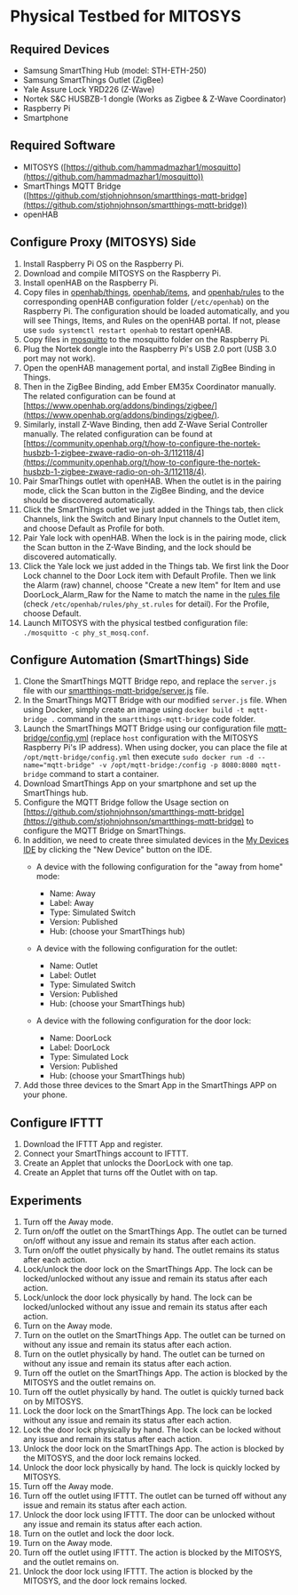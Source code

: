 # Physical Testbed for MITOSYS
## Required Devices
* Samsung SmartThing Hub (model: STH-ETH-250)
* Samsung SmartThings Outlet (ZigBee)
* Yale Assure Lock YRD226 (Z-Wave)
* Nortek S&C HUSBZB-1 dongle (Works as Zigbee & Z-Wave Coordinator)
* Raspberry Pi
* Smartphone

## Required Software
* MITOSYS ([https://github.com/hammadmazhar1/mosquitto](https://github.com/hammadmazhar1/mosquitto))
* SmartThings MQTT Bridge ([https://github.com/stjohnjohnson/smartthings-mqtt-bridge](https://github.com/stjohnjohnson/smartthings-mqtt-bridge))
* openHAB

## Configure Proxy (MITOSYS) Side
1. Install Raspberry Pi OS on the Raspberry Pi.
2. Download and compile MITOSYS on the Raspberry Pi.
3. Install openHAB on the Raspberry Pi.
4. Copy files in [openhab/things](https://github.com/Li-Lee/mitosys-physical-testbed/tree/main/openhab/things), [openhab/items](https://github.com/Li-Lee/mitosys-physical-testbed/tree/main/openhab/items), and [openhab/rules](https://github.com/Li-Lee/mitosys-physical-testbed/tree/main/openhab/rules) to the corresponding openHAB configuration folder (`/etc/openhab`) on the Raspberry Pi. The configuration should be loaded automatically, and you will see Things, Items, and Rules on the openHAB portal. If not, please use `sudo systemctl restart openhab` to restart openHAB.
5. Copy files in [mosquitto](https://github.com/Li-Lee/mitosys-physical-testbed/tree/main/mosquitto) to the mosquitto folder on the Raspberry Pi.
6. Plug the Nortek dongle into the Raspberry Pi's USB 2.0 port (USB 3.0 port may not work).
7. Open the openHAB management portal, and install ZigBee Binding in Things.
8. Then in the ZigBee Binding, add Ember EM35x Coordinator manually. The related configuration can be found at [https://www.openhab.org/addons/bindings/zigbee/](https://www.openhab.org/addons/bindings/zigbee/).
9. Similarly, install Z-Wave Binding, then add Z-Wave Serial Controller manually. The related configuration can be found at [https://community.openhab.org/t/how-to-configure-the-nortek-husbzb-1-zigbee-zwave-radio-on-oh-3/112118/4](https://community.openhab.org/t/how-to-configure-the-nortek-husbzb-1-zigbee-zwave-radio-on-oh-3/112118/4).
10. Pair SmarThings outlet with openHAB. When the outlet is in the pairing mode, click the Scan button in the ZigBee Binding, and the device should be discovered automatically.
11. Click the SmartThings outlet we just added in the Things tab, then click Channels, link the Switch and Binary Input channels to the Outlet item, and choose Default as Profile for both.
12. Pair Yale lock with openHAB. When the lock is in the pairing mode, click the Scan button in the Z-Wave Binding, and the lock should be discovered automatically.
13. Click the Yale lock we just added in the Things tab. We first link the Door Lock channel to the Door Lock item with Default Profile. Then we link the Alarm (raw) channel, choose "Create a new Item" for Item and use DoorLock\_Alarm\_Raw for the Name to match the name in the [rules file](https://github.com/Li-Lee/mitosys-physical-testbed/blob/main/openhab/rules/phy_st.rules) (check `/etc/openhab/rules/phy_st.rules` for detail). For the Profile, choose Default.
14. Launch MITOSYS with the physical testbed configuration file: `./mosquitto -c phy_st_mosq.conf`.

## Configure Automation (SmartThings) Side
1. Clone the SmartThings MQTT Bridge repo, and replace the `server.js` file with our [smartthings-mqtt-bridge/server.js](https://github.com/Li-Lee/mitosys-physical-testbed/blob/main/smartthings-mqtt-bridge/server.js) file.
2. In the SmartThings MQTT Bridge with our modified `server.js` file. When using Docker, simply create an image using `docker build -t mqtt-bridge .` command in the `smartthings-mqtt-bridge` code folder.
3. Launch the SmartThings MQTT Bridge using our configuration file [mqtt-bridge/config.yml](https://github.com/Li-Lee/mitosys-physical-testbed/blob/main/mqtt-bridge/config.yml) (replace `host` configuration with the MITOSYS Raspberry Pi's IP address). When using docker, you can place the file at `/opt/mqtt-bridge/config.yml` then execute `sudo docker run -d --name="mqtt-bridge" -v /opt/mqtt-bridge:/config -p 8080:8080 mqtt-bridge` command to start a container.
4. Download SmartThings App on your smartphone and set up the SmartThings hub.
5. Configure the MQTT Bridge follow the Usage section on [https://github.com/stjohnjohnson/smartthings-mqtt-bridge](https://github.com/stjohnjohnson/smartthings-mqtt-bridge) to configure the MQTT Bridge on SmartThings. 
6. In addition, we need to create three simulated devices in the [My Devices IDE](https://graph.api.smartthings.com/device/list) by clicking the "New Device" button on the IDE.
	* A device with the following configuration for the "away from home" mode:
		* Name: Away
		* Label: Away
		* Type: Simulated Switch
		* Version: Published
		* Hub: (choose your SmartThings hub)

	* A device with the following configuration for the outlet:
		* Name: Outlet
		* Label: Outlet
		* Type: Simulated Switch
		* Version: Published
		* Hub: (choose your SmartThings hub)

	* A device with the following configuration for the door lock:
		* Name: DoorLock
		* Label: DoorLock
		* Type: Simulated Lock
		* Version: Published
		* Hub: (choose your SmartThings hub)
7. Add those three devices to the Smart App in the SmartThings APP on your phone. 

## Configure IFTTT
1. Download the IFTTT App and register.
2. Connect your SmartThings account to IFTTT.
3. Create an Applet that unlocks the DoorLock with one tap.
4. Create an Applet that turns off the Outlet with on tap.

## Experiments
1. Turn off the Away mode.
2. Turn on/off the outlet on the SmartThings App. The outlet can be turned on/off without any issue and remain its status after each action.
3. Turn on/off the outlet physically by hand. The outlet remains its status after each action.
4. Lock/unlock the door lock on the SmartThings App. The lock can be locked/unlocked without any issue and remain its status after each action.
5. Lock/unlock the door lock physically by hand. The lock can be locked/unlocked without any issue and remain its status after each action.
6. Turn on the Away mode.
7. Turn on the outlet on the SmartThings App. The outlet can be turned on without any issue and remain its status after each action.
8. Turn on the outlet physically by hand. The outlet can be turned on without any issue and remain its status after each action.
9. Turn off the outlet on the SmartThings App. The action is blocked by the MITOSYS and the outlet remains on.
10. Turn off the outlet physically by hand. The outlet is quickly turned back on by MITOSYS.
11. Lock the door lock on the SmartThings App. The lock can be locked without any issue and remain its status after each action.
12. Lock the door lock physically by hand. The lock can be locked without any issue and remain its status after each action.
13. Unlock the door lock on the SmartThings App. The action is blocked by the MITOSYS, and the door lock remains locked.
14. Unlock the door lock physically by hand. The lock is quickly locked by MITOSYS.
15. Turn off the Away mode.
16. Turn off the outlet using IFTTT. The outlet can be turned off without any issue and remain its status after each action.
17. Unlock the door lock using IFTTT. The door can be unlocked without any issue and remain its status after each action.
18. Turn on the outlet and lock the door lock.
19. Turn on the Away mode.
20. Turn off the outlet using IFTTT. The action is blocked by the MITOSYS, and the outlet remains on.
21. Unlock the door lock using IFTTT. The action is blocked by the MITOSYS, and the door lock remains locked.
